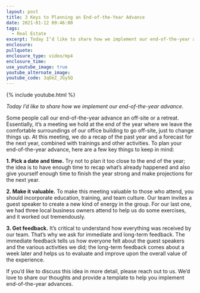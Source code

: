 ```yaml
---
layout: post
title: 3 Keys to Planning an End-of-the-Year Advance
date: 2021-01-12 09:46:00
tags:
  - Real Estate
excerpt: Today I’d like to share how we implement our end-of-the-year advance.
enclosure:
pullquote:
enclosure_type: video/mp4
enclosure_time:
use_youtube_image: true
youtube_alternate_image:
youtube_code: 3qOeZ_JGy5Q
---
```


{% include youtube.html %}

*Today I’d like to share how we implement our end-of-the-year advance.*

Some people call our end-of-the-year advance an off-site or a retreat. Essentially, it’s a meeting we hold at the end of the year where we leave the comfortable surroundings of our office building to go off-site, just to change things up. At this meeting, we do a recap of the past year and a forecast for the next year, combined with trainings and other activities. To plan your end-of-the-year advance, here are a few key things to keep in mind:

**1\. Pick a date and time.** Try not to plan it too close to the end of the year; the idea is to have enough time to recap what’s already happened and also give yourself enough time to finish the year strong and make projections for the next year.

**2\. Make it valuable.** To make this meeting valuable to those who attend, you should incorporate education, training, and team culture. Our team invites a guest speaker to create a new kind of energy in the group. For our last one, we had three local business owners attend to help us do some exercises, and it worked out tremendously.

**3\. Get feedback.** It’s critical to understand how everything was received by our team. That’s why we ask for immediate and long-term feedback. The immediate feedback tells us how everyone felt about the guest speakers and the various activities we did; the long-term feedback comes about a week later and helps us to evaluate and improve upon the overall value of the experience.

If you’d like to discuss this idea in more detail, please reach out to us. We’d love to share our thoughts and provide a template to help you implement end-of-the-year advances.
